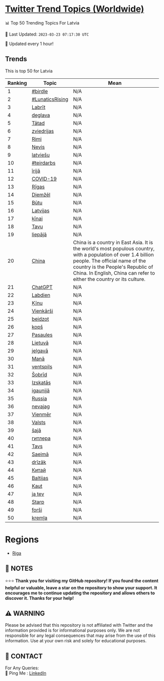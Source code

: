 [Twitter Trend Topics (Worldwide)](https://github.com/ErcinDedeoglu/Twitter-Trend-Topics)
==========


📊 Top 50 Trending Topics For Latvia

📆 Last Updated: `2023-03-23 07:17:30 UTC`

🔧 Updated every 1 hour!


## Trends

This is top 50 for Latvia

| Ranking | Topic | Mean |
| ------- | ------------ | ------------ |
| 1 | [#birdle](http://twitter.com/search?q=%23birdle) | N/A |
| 2 | [#LunaticsRising](http://twitter.com/search?q=%23LunaticsRising) | N/A |
| 3 | [Labrīt](http://twitter.com/search?q=Labr%c4%abt) | N/A |
| 4 | [deglava](http://twitter.com/search?q=deglava) | N/A |
| 5 | [Tātad](http://twitter.com/search?q=T%c4%81tad) | N/A |
| 6 | [zviedrijas](http://twitter.com/search?q=zviedrijas) | N/A |
| 7 | [Rimi](http://twitter.com/search?q=Rimi) | N/A |
| 8 | [Nevis](http://twitter.com/search?q=Nevis) | N/A |
| 9 | [latviešu](http://twitter.com/search?q=latvie%c5%a1u) | N/A |
| 10 | [#teirdarbs](http://twitter.com/search?q=%23teirdarbs) | N/A |
| 11 | [īrijā](http://twitter.com/search?q=%c4%abrij%c4%81) | N/A |
| 12 | [COVID-19](http://twitter.com/search?q=COVID-19) | N/A |
| 13 | [Rīgas](http://twitter.com/search?q=R%c4%abgas) | N/A |
| 14 | [Diemžēl](http://twitter.com/search?q=Diem%c5%be%c4%93l) | N/A |
| 15 | [Būtu](http://twitter.com/search?q=B%c5%abtu) | N/A |
| 16 | [Latvijas](http://twitter.com/search?q=Latvijas) | N/A |
| 17 | [ķīnai](http://twitter.com/search?q=%c4%b7%c4%abnai) | N/A |
| 18 | [Tavu](http://twitter.com/search?q=Tavu) | N/A |
| 19 | [liepājā](http://twitter.com/search?q=liep%c4%81j%c4%81) | N/A |
| 20 | [China](http://twitter.com/search?q=China) | China is a country in East Asia. It is the world's most populous country, with a population of over 1.4 billion people. The official name of the country is the People's Republic of China. In English, China can refer to either the country or its culture. |
| 21 | [ChatGPT](http://twitter.com/search?q=ChatGPT) | N/A |
| 22 | [Labdien](http://twitter.com/search?q=Labdien) | N/A |
| 23 | [Ķīnu](http://twitter.com/search?q=%c4%b6%c4%abnu) | N/A |
| 24 | [Vienkārši](http://twitter.com/search?q=Vienk%c4%81r%c5%a1i) | N/A |
| 25 | [beidzot](http://twitter.com/search?q=beidzot) | N/A |
| 26 | [kopš](http://twitter.com/search?q=kop%c5%a1) | N/A |
| 27 | [Pasaules](http://twitter.com/search?q=Pasaules) | N/A |
| 28 | [Lietuvā](http://twitter.com/search?q=Lietuv%c4%81) | N/A |
| 29 | [jelgavā](http://twitter.com/search?q=jelgav%c4%81) | N/A |
| 30 | [Manā](http://twitter.com/search?q=Man%c4%81) | N/A |
| 31 | [ventspils](http://twitter.com/search?q=ventspils) | N/A |
| 32 | [Šobrīd](http://twitter.com/search?q=%c5%a0obr%c4%abd) | N/A |
| 33 | [Izskatās](http://twitter.com/search?q=Izskat%c4%81s) | N/A |
| 34 | [igaunijā](http://twitter.com/search?q=igaunij%c4%81) | N/A |
| 35 | [Russia](http://twitter.com/search?q=Russia) | N/A |
| 36 | [nevajag](http://twitter.com/search?q=nevajag) | N/A |
| 37 | [Vienmēr](http://twitter.com/search?q=Vienm%c4%93r) | N/A |
| 38 | [Valsts](http://twitter.com/search?q=Valsts) | N/A |
| 39 | [šajā](http://twitter.com/search?q=%c5%a1aj%c4%81) | N/A |
| 40 | [гитлера](http://twitter.com/search?q=%d0%b3%d0%b8%d1%82%d0%bb%d0%b5%d1%80%d0%b0) | N/A |
| 41 | [Tavs](http://twitter.com/search?q=Tavs) | N/A |
| 42 | [Saeimā](http://twitter.com/search?q=Saeim%c4%81) | N/A |
| 43 | [drīzāk](http://twitter.com/search?q=dr%c4%abz%c4%81k) | N/A |
| 44 | [Китай](http://twitter.com/search?q=%d0%9a%d0%b8%d1%82%d0%b0%d0%b9) | N/A |
| 45 | [Baltijas](http://twitter.com/search?q=Baltijas) | N/A |
| 46 | [Kaut](http://twitter.com/search?q=Kaut) | N/A |
| 47 | [ja tev](http://twitter.com/search?q=ja+tev) | N/A |
| 48 | [Starp](http://twitter.com/search?q=Starp) | N/A |
| 49 | [forši](http://twitter.com/search?q=for%c5%a1i) | N/A |
| 50 | [kremļa](http://twitter.com/search?q=krem%c4%bca) | N/A |



# Regions

* [Riga](</Latvia/Riga.md>)



## 📝 NOTES

⭐⭐⭐ **Thank you for visiting my GitHub repository! If you found the content helpful or valuable, leave a star on the repository to show your support. It encourages me to continue updating the repository and allows others to discover it. Thanks for your help!**


## ⚠️ WARNING

Please be advised that this repository is not affiliated with Twitter and the information provided is for informational purposes only. We are not responsible for any legal consequences that may arise from the use of this information. Use at your own risk and solely for educational purposes.


## 📨 CONTACT

 For Any Queries:  
            🏓 Ping Me : [LinkedIn](https://www.linkedin.com/in/ercindedeoglu/)
